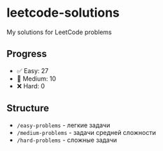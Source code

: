# leetcode-solutions
My solutions for LeetCode problems

## Progress
- ✅ Easy: 27
- 🔄 Medium: 10  
- ❌ Hard: 0

## Structure
- `/easy-problems` - легкие задачи
- `/medium-problems` - задачи средней сложности  
- `/hard-problems` - сложные задачи
